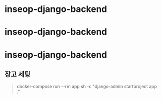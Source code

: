 # inseop-django-backend
# inseop-django-backend
# inseop-django-backend

## 장고 세팅

> docker-compose run --rm app sh -c "django-admin startproject app ."